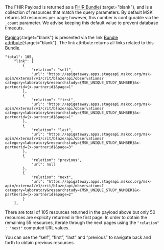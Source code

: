The FHIR Payload is returned as a [FHIR Bundle](https://www.hl7.org/fhir/bundle.html){:target="blank"}, and is a collection of resources that match the query parameters. By default MSK returns 50 resources per page; however, this number is configurable via the `_count` parameter. We advise keeping this default value to prevent database timeouts.

[Paging](https://www.hl7.org/fhir/http.html#paging){:target="blank"} is presented via the link [Bundle attribute](https://www.hl7.org/fhir/bundle-definitions.html#Bundle.link){:target="blank"}. The link attribute returns all links related to this Bundle.

```
"total": 105,
    "link": [
        {
            "relation": "self",
            "url": "https://apigateway.apps.stageapi.mskcc.org/msk-apim/external/v1/crit/blaze/api/observations?category=laboratory&researchstudy={MSK_UNIQUE_STUDY_NUMBER}&x-partnerid={x-partnerid}&page=1"
        },
        {
            "relation": "first",
            "url": "https://apigateway.apps.stageapi.mskcc.org/msk-apim/external/v1/crit/blaze/api/observations?category=laboratory&researchstudy={MSK_UNIQUE_STUDY_NUMBER}&x-partnerid={x-partnerid}&page=1"
        },
        {
            "relation": "last",
            "url": "https://apigateway.apps.stageapi.mskcc.org/msk-apim/external/v1/crit/blaze/api/observations?category=laboratory&researchstudy={MSK_UNIQUE_STUDY_NUMBER}&x-partnerid={x-partnerid}&page=3"
        },
        {
            "relation": "previous",
            "url": null
        },
        {
            "relation": "next",
            "url": "https://apigateway.apps.stageapi.mskcc.org/msk-apim/external/v1/crit/blaze/api/observations?category=laboratory&researchstudy={MSK_UNIQUE_STUDY_NUMBER}&x-partnerid={x-partnerid}&page=2"
        }
    ],
```

There are total of 105 resources returned in the payload above but only 50 resources are explicity returned in the first page. In order to obtain the remaining 55 resources, iterate through the next pages using the `"relation" : "next"` computed URL values.

You can use the “self”, “first”, “last” and “previous” to navigate back and forth to obtain previous resources.  
